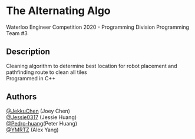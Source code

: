# The Alternating Algo 
Waterloo Engineer Competition 2020 - Programming Division 
Programming Team #3

## Description
Cleaning algorithm to determine best location for robot placement and pathfinding route to clean all tiles   
Programmed in C++



## Authors
[@JekkuChen](https://github.com/JekkuChen) (Joey Chen)  
[@Jessie0317](https://github.com/Jessie0317) (Jessie Huang)  
[@Pedro-huang](https://github.com/Pedro-huang)(Peter Huang)  
[@YMRTZ](https://github.com/YMRTZ) (Alex Yang)  

